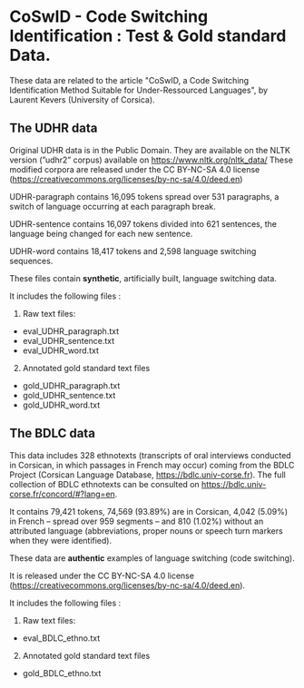 # CoSwID - Code Switching Identification : Test & Gold standard Data.

These data are related to the article "CoSwID, a Code Switching Identification Method Suitable for Under-Ressourced Languages", by Laurent Kevers (University of Corsica).

## The UDHR data

Original UDHR data is in the Public Domain. They are available on the NLTK version (”udhr2” corpus) available on https://www.nltk.org/nltk_data/
These modified corpora are released under the CC BY-NC-SA 4.0 license (https://creativecommons.org/licenses/by-nc-sa/4.0/deed.en)

UDHR-paragraph contains 16,095 tokens spread over 531 paragraphs, a switch of language occurring at each paragraph break.

UDHR-sentence contains 16,097 tokens divided into 621 sentences, the language being changed for each new sentence.

UDHR-word contains 18,417 tokens and 2,598 language switching sequences.

These files contain **synthetic**, artificially built, language switching data.

It includes the following files :
1. Raw text files:
  * eval_UDHR_paragraph.txt
  * eval_UDHR_sentence.txt
  * eval_UDHR_word.txt
2. Annotated gold standard text files
  * gold_UDHR_paragraph.txt
  * gold_UDHR_sentence.txt
  * gold_UDHR_word.txt

## The BDLC data

This data includes 328 ethnotexts (transcripts of oral interviews conducted in Corsican, in which passages in French may occur) coming from the BDLC Project (Corsican Language Database, https://bdlc.univ-corse.fr). The full collection of BDLC ethnotexts can be consulted on https://bdlc.univ-corse.fr/concord/#?lang=en.

It contains 79,421 tokens, 74,569 (93.89%) are in Corsican, 4,042 (5.09%) in French – spread over 959 segments – and 810 (1.02%) without an attributed language (abbreviations, proper nouns or speech turn markers when they were identified).

These data are **authentic** examples of language switching (code switching).

It is released under the CC BY-NC-SA 4.0 license (https://creativecommons.org/licenses/by-nc-sa/4.0/deed.en).

It includes the following files :
1. Raw text files:
  * eval_BDLC_ethno.txt
2. Annotated gold standard text files
  * gold_BDLC_ethno.txt
